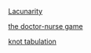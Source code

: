 [Lacunarity](https://en.wikipedia.org/wiki/Lacunarity)

[the doctor-nurse game](https://jamanetwork.com/journals/jamapsychiatry/article-abstract/489368)

[knot tabulation](https://en.wikipedia.org/wiki/Knot_tabulation)
